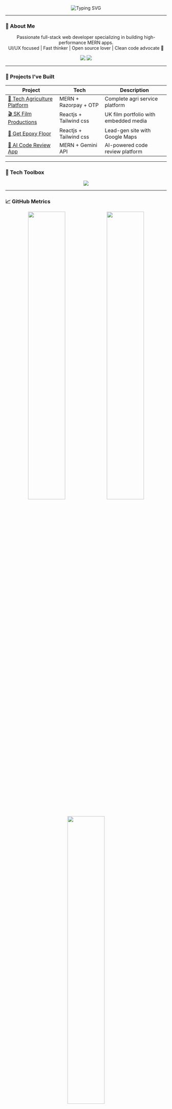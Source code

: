 <!-- 🔥 Typing Header -->
<div align="center">
  <img src="https://readme-typing-svg.demolab.com?font=Fira+Code&weight=700&size=28&pause=1000&color=F7F7F7&center=true&vCenter=true&width=700&height=60&lines=Hi%2C+I'm+Mayuresh+Talewar!;MERN+Stack+Developer+%F0%9F%92%BB;UI%2FUX+Enthusiast+%7C+Team+Leader" alt="Typing SVG" />
</div>

---


<!-- 🧠 Intro -->
### 🧠 About Me

<p align="center">
  Passionate full-stack web developer specializing in building high-performance MERN apps.<br/>
  UI/UX focused | Fast thinker | Open source lover | Clean code advocate 🚀
</p>

<p align="center">
  <img src="https://img.shields.io/badge/Team%20Lead-Technology%20World%20Creater%20Pvt%20Ltd-blueviolet?style=for-the-badge&logo=github&logoColor=white"/>
  <img src="https://img.shields.io/badge/Education-GH%20Raisoni%20University-blue?style=for-the-badge&logo=graduation-cap&logoColor=white"/>
</p>

---

<!-- 🛠️ Projects -->
### 🚀 Projects I’ve Built

| Project | Tech | Description |
|--------|------|-------------|
| [🌱 Tech Agriculture Platform](https://technologyagriculturecreater.com/) | MERN + Razorpay + OTP | Complete agri service platform |
| [🎬 SK Film Productions](https://www.skfilmproductions.co.uk/) | Reactjs + Tailwind css | UK film portfolio with embedded media |
| [🧱 Get Epoxy Floor](https://www.getepoxy.in/) | Reactjs + Tailwind css | Lead-gen site with Google Maps |
| [🤖 AI Code Review App](https://shadow-monarchs-code-review-frontend.onrender.com/) | MERN + Gemini API | AI-powered code review platform |

---

<!-- 🧰 Skills -->
### 🧰 Tech Toolbox

<p align="center">
  <img src="https://skillicons.dev/icons?i=react,redux,ts,nextjs,js,html,css,tailwind,nodejs,express,mongodb,git,github,figma,vercel,postman" />
</p>

---

<!-- 📊 GitHub Stats -->
### 📈 GitHub Metrics

<div align="center">

<img src="https://github-readme-stats.vercel.app/api?username=Mayuresh-Talewar&show_icons=true&theme=tokyonight&hide_border=true&count_private=true" width="48%" />
<img src="https://github-readme-streak-stats.herokuapp.com/?user=Mayuresh-Talewar&theme=tokyonight&hide_border=true" width="48%" />

</div>

<br/>

<div align="center">
  <img src="https://github-readme-stats.vercel.app/api/top-langs/?username=Mayuresh-Talewar&layout=compact&theme=tokyonight&hide_border=true" width="48%" />
</div>

---

<!-- 🏆 Trophy -->
### 🏆 GitHub Achievements

<p align="center">
  <img src="https://github-profile-trophy.vercel.app/?username=Mayuresh-Talewar&theme=tokyonight&margin-w=15&no-bg=true&no-frame=true"/>
</p>

---

<!-- 💬 Dev Quote -->
### 💬 Dev Quote

<p align="center">
  <img src="https://quotes-github-readme.vercel.app/api?type=horizontal&theme=tokyonight" width="90%" />
</p>

---

<!-- 📫 Contact -->
### 📫 Let’s Connect

<p align="center">
  <a href="https://www.linkedin.com/in/mayuresh-talewar-06242223a/" target="_blank">
    <img src="https://img.shields.io/badge/LinkedIn-0077B5?style=for-the-badge&logo=linkedin&logoColor=white" />
  </a>
  <a href="mailto:mtalewar2002@gmail.com">
    <img src="https://img.shields.io/badge/Gmail-EA4335?style=for-the-badge&logo=gmail&logoColor=white" />
  </a>
  <a href="https://github.com/mayur20022" target="_blank">
    <img src="https://img.shields.io/badge/GitHub-171515?style=for-the-badge&logo=github&logoColor=white" />
  </a>
</p>

---

<!-- 🌀 Footer -->
<p align="center">
  <img src="https://capsule-render.vercel.app/api?type=waving&color=0f0c29,302b63,24243e&height=100&section=footer"/>
</p>
